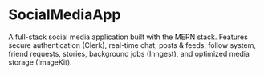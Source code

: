 # SocialMediaApp
A full-stack social media application built with the MERN stack. Features secure authentication (Clerk), real-time chat, posts &amp; feeds, follow system, friend requests, stories, background jobs (Inngest), and optimized media storage (ImageKit).
